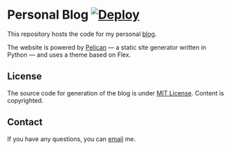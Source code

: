 # Personal Blog [![Deploy](https://github.com/aadityachapagain/aadityachapagain.github.io/actions/workflows/pelican.yml/badge.svg)](https://github.com/aadityachapagain/aadityachapagain.github.io/actions/workflows/pelican.yml)


This repository hosts the code for my personal [blog](https://aadityachapagain.com).

The website is powered by [Pelican](http://getpelican.com/) — a static site generator written in Python — and uses a theme based on Flex.


## License

The source code for generation of the blog is under [MIT License](https://github.com/aadityachapagain/aadityachapagain.github.io/blob/source/LICENSE.md). Content is copyrighted.

## Contact

If you have any questions, you can [email](mailto:aadityachapagain101@gmail.com) me.
